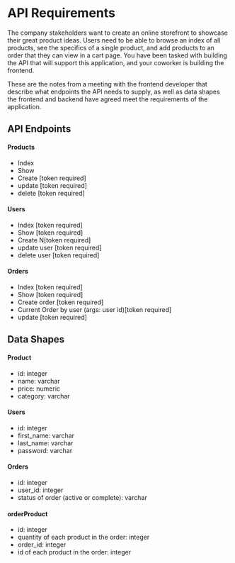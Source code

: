 # API Requirements

The company stakeholders want to create an online storefront to showcase their great product ideas. Users need to be able to browse an index of all products, see the specifics of a single product, and add products to an order that they can view in a cart page. You have been tasked with building the API that will support this application, and your coworker is building the frontend.

These are the notes from a meeting with the frontend developer that describe what endpoints the API needs to supply, as well as data shapes the frontend and backend have agreed meet the requirements of the application.

## API Endpoints

#### Products

- Index
- Show
- Create [token required]
- update [token required]
- delete [token required]

#### Users

- Index [token required]
- Show [token required]
- Create N[token required]
- update user [token required]
- delete user [token required]

#### Orders

- Index [token required]
- Show [token required]
- Create order [token required]
- Current Order by user (args: user id)[token required]
- update [token required]

## Data Shapes

#### Product

- id: integer
- name: varchar
- price: numeric
- category: varchar

#### Users

- id: integer
- first_name: varchar
- last_name: varchar
- password: varchar

#### Orders

- id: integer
- user_id: integer
- status of order (active or complete): varchar

#### orderProduct

- id: integer
- quantity of each product in the order: integer
- order_id: integer
- id of each product in the order: integer

